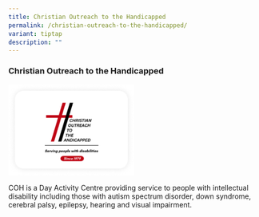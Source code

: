 ```yaml
---
title: Christian Outreach to the Handicapped
permalink: /christian-outreach-to-the-handicapped/
variant: tiptap
description: ""
---
```

<h3>Christian Outreach to the Handicapped</h3>
<p></p>
<p></p>
<div class="isomer-image-wrapper">
<img style="width: 50%;" height="auto" width="100%" alt="" src="/images/Christian_outreach.png">
</div>
<p>COH is a Day Activity Centre providing service to people with intellectual
disability including those with autism spectrum disorder, down syndrome,
cerebral palsy, epilepsy, hearing and visual impairment.</p>
<p></p>
<p></p>
